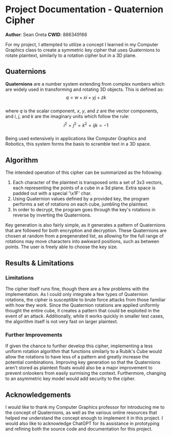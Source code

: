 # Project Documentation - Quaternion Cipher
**Author**: Sean Oreta
**CWID**: 886349166

For my project, I attempted to utilize a concept I learned in my Computer Graphics class to create a symmetric key cipher that uses Quaternions to rotate plaintext, similarly to a rotation cipher but in a 3D plane.

## Quaternions
**Quaternions** are a number system extending from complex numbers which are widely used in transforming and rotating 3D objects. This is defined as:\
$$q=w+xi+yj+zk$$\
where $q$ is the scalar component, $x$, $y$, and $z$ are the vector components, and $i$, $j$, and $k$ are the imaginary units which follow the rule:\
$$i^2=j^2=k^2=ijk=-1$$\
Being used extensively in applications like Computer Graphics and Robotics, this system forms the basis to scramble text in a 3D space.


## Algorithm
The intended operation of this cipher can be summarized as the following:
1. Each character of the plaintext is transposed onto a set of 3x3 vectors, each representing the points of a cube in a 3d plane. Extra space is padded out with a special '\x1F' char. 
2. Using Quaternion values defined by a provided key, the program performs a set of rotations on each cube, jumbling the plaintext.
3. In order to decrypt, the program goes through the key's rotations in reverse by inverting the Quaternions.

Key generation is also fairly simple, as it generates a pattern of Quaternions that are followed for both encryption and decryption. These Quaternions are chosen at random from a pregenerated list, as allowing for the full range of rotations may move characters into awkward positions, such as between points. The user is freely able to choose the key size.

## Results & Limitations
### Limitations
The cipher itself runs fine, though there are a few problems with the implementation. As I could only integrate a few types of Quaternion rotations, the cipher is susceptible to brute force attacks from those familiar with how they work. Since the Quaternion rotations are applied uniformly thought the entire cube, it creates a pattern that could be exploited in the event of an attack. Additionally, while it works quickly in smaller test cases, the algorithm itself is not very fast on larger plaintext.
### Further Improvements
If given the chance to further develop this cipher, implementing a less uniform rotation algorithm that functions similarly to a Rubik's Cube would allow the rotations to have less of a pattern and greatly increase the potential combinations. Improving key generation so that the Quaternions aren't stored as plaintext floats would also be a major improvement to prevent onlookers from easily surmising the context. Furthermore, changing to an asymmetric key model would add security to the cipher.
## Acknowledgements
I would like to thank my Computer Graphics professor for introducing me to the concept of Quaternions, as well as the various online resources that helped me understand the concept enough to implement it in this project.
I would also like to acknowledge ChatGPT for its assistance in prototyping and refining both the source code and documentation for this project.



